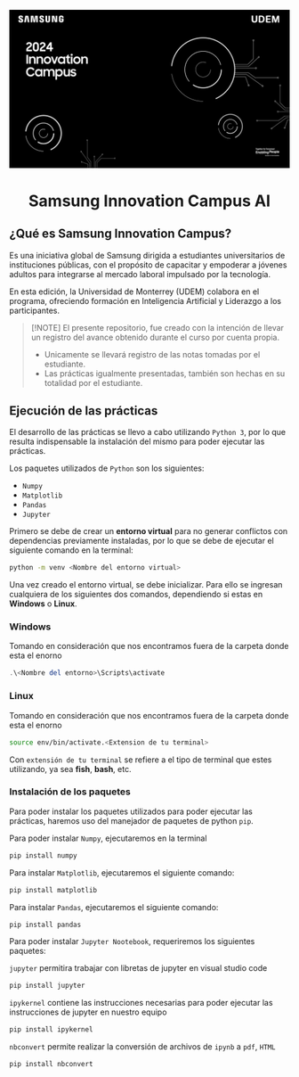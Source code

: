 ![Banner SIC](./Notas%20de%20clase/Imagenes/SamsungUDEM.png)
<h1 style="text-align: center;">Samsung Innovation Campus AI</h1>

## ¿Qué es Samsung Innovation Campus?
Es una iniciativa global de Samsung dirigida a estudiantes universitarios de instituciones públicas, con el propósito de capacitar y empoderar a jóvenes adultos para integrarse al mercado laboral impulsado por la tecnología.

En esta edición, la Universidad de Monterrey (UDEM) colabora en el programa, ofreciendo formación en Inteligencia Artificial y Liderazgo a los participantes. 

> [!NOTE] El presente repositorio, fue creado con la intención de llevar un registro del avance obtenido durante el curso por cuenta propia.
> - Unicamente se llevará registro de las notas tomadas por el estudiante.
> - Las prácticas igualmente presentadas, también son hechas en su totalidad por el estudiante.
## Ejecución de las prácticas
El desarrollo de las prácticas se llevo a cabo utilizando `Python 3`, por lo que resulta indispensable la instalación del mismo para poder ejecutar las prácticas.

Los paquetes utilizados de `Python` son los siguientes:
- `Numpy`
- `Matplotlib`
- `Pandas`
- `Jupyter`

Primero se debe de crear un **entorno virtual** para no generar conflictos con dependencias previamente instaladas, por lo que se debe de ejecutar el siguiente comando en la terminal:

``` Bash
python -m venv <Nombre del entorno virtual>
```

Una vez creado el entorno virtual, se debe inicializar. Para ello se ingresan cualquiera de los siguientes dos comandos, dependiendo si estas en **Windows** o **Linux**.

### Windows
Tomando en consideración que nos encontramos fuera de la carpeta donde esta el enorno
``` Powershell
.\<Nombre del entorno>\Scripts\activate
```
### Linux
Tomando en consideración que nos encontramos fuera de la carpeta donde esta el enorno
``` bash
source env/bin/activate.<Extension de tu terminal>
```
Con `extensión de tu terminal` se refiere a el tipo de terminal que estes utilizando, ya sea **fish**, **bash**, etc.

### Instalación de los paquetes
Para poder instalar los paquetes utilizados para poder ejecutar las prácticas, haremos uso del manejador de paquetes de python `pip`.

Para poder instalar `Numpy`, ejecutaremos en la terminal
``` Python
pip install numpy
```

Para instalar `Matplotlib`, ejecutaremos el siguiente comando:
``` Python
pip install matplotlib
```

Para instalar `Pandas`, ejecutaremos el siguiente comando:
``` Python
pip install pandas
```

Para poder instalar `Jupyter Nootebook`, requeriremos los siguientes paquetes:

`jupyter` permitira trabajar con libretas de jupyter en visual studio code
``` Python
pip install jupyter
```
`ipykernel` contiene las instrucciones necesarias para poder ejecutar las instrucciones de jupyter en nuestro equipo
``` Python
pip install ipykernel
```
`nbconvert` permite realizar la conversión de archivos de `ipynb` a `pdf`, `HTML`
``` Python
pip install nbconvert
```
